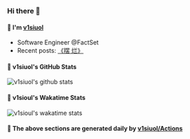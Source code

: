 ### Hi there 👋

#### 💛 I'm <a href="https://v1siuol.com/" target="_blank" rel="noopener noreferrer">v1siuol</a>

<!-- self_intro starts -->
- Software Engineer @FactSet
- Recent posts: <!-- recent_posts starts --><a href="https://v1siuol.com/%E3%80%8A%E6%91%86-%E7%83%82%E3%80%8B/" target="_blank" rel="noopener noreferrer">《摆 烂》</a><!-- recent_posts ends -->
<!-- self_intro ends -->

#### 💚 v1siuol's GitHub Stats

<!-- github_stats starts -->
![v1siuol's github stats](https://github-readme-stats.vercel.app/api?username=v1siuol&count_private=true&show_icons=true&hide_title=true&include_all_commits=true)
<!-- github_stats ends -->

#### 💙 v1sioul's Wakatime Stats

<!-- code_time starts -->
![v1sioul's wakatime stats](https://github-readme-stats.vercel.app/api/wakatime?username=v1siuol&hide_title=true)
<!-- code_time ends -->

#### 💜 The above sections are generated daily by <a href="https://github.com/v1siuol/v1siuol/actions" target="_blank" rel="noopener noreferrer">v1siuol/Actions</a>
